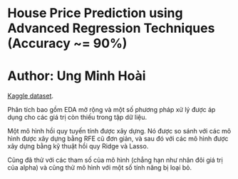 # House Price Prediction using Advanced Regression Techniques (Accuracy ~= 90%)

# Author: Ung Minh Hoài

[Kaggle dataset](https://www.kaggle.com/c/house-prices-advanced-regression-techniques/overview). 

Phân tích bao gồm EDA mở rộng và một số phương pháp xử lý được áp dụng cho các giá trị còn thiếu trong tập dữ liệu.

Một mô hình hồi quy tuyến tính được xây dựng. Nó được so sánh với các mô hình được xây dựng bằng RFE cũ đơn giản, và sau đó với các mô hình được xây dựng bằng kỹ thuật hồi quy Ridge và Lasso.

Cũng đã thử với các tham số của mô hình (chẳng hạn như nhân đôi giá trị của alpha) và cũng thử mô hình với một số tính năng bị loại bỏ.
